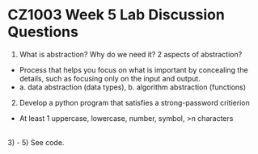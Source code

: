 # CZ1003 Week 5 Lab Discussion Questions

1) What is abstraction? Why do we need it? 2 aspects of abstraction?<br/>
  - Process that helps you focus on what is important by concealing the details, such as focusing only on the input and output.<br/>
  - a. data abstraction (data types), b. algorithm abstraction (functions)<br/>
2) Develop a python program that satisfies a strong-password critierion<br/>
  - At least 1 uppercase, lowercase, number, symbol, >n characters<br/>
<br/>
3) - 5) See code.
